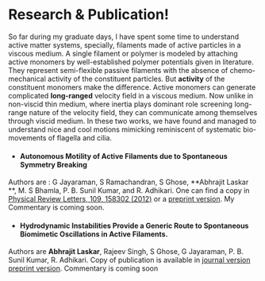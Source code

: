 # Research & Publication!

So far during my graduate days, I have spent some time to understand active matter systems, specially, filaments made of active particles in a viscous medium. A single filament or polymer is modeled by attaching active monomers by well-established polymer potentials given in literature. They represent semi-flexible passive filaments with the absence of chemo-mechanical activity of the constituent particles. But **activity** of the constituent monomers make the difference. Active monomers can generate complicated **long-ranged** velocity field in a viscous medium. Now unlike in non-viscid thin medium, where inertia plays dominant role screening long-range nature of the velocity field, they can communicate among themselves through viscid medium. In these two works, we have found and managed to understand nice and cool motions mimicking reminiscent of systematic bio-movements of flagella and cilia. 

* #### Autonomous Motility of Active Filaments due to Spontaneous Symmetry Breaking 
Authors are : G Jayaraman, S Ramachandran, S Ghose, **Abhrajit Laskar **, M. S Bhamla, P. B. Sunil Kumar, and R. Adhikari. 
One can find a copy in [Physical Review Letters, 109, 158302 (2012)](http://prl.aps.org/abstract/PRL/v109/i15/e158302) or a [preprint version](http://arxiv.org/pdf/1204.1416v4.pdf). My Commentary is coming soon.



* #### Hydrodynamic Instabilities Provide a Generic Route to Spontaneous Biomimetic Oscillations in Active Filaments. 
Authors are **Abhrajit Laskar**, Rajeev Singh, S Ghose, G Jayaraman, P. B. Sunil Kumar, R. Adhikari.
Copy of publication is available in [journal version](http://www.nature.com/srep/2013/130611/srep01964/full/srep01964.html) [preprint version](http://arxiv.org/pdf/1211.5368v2.pdf). Commentary is coming soon

